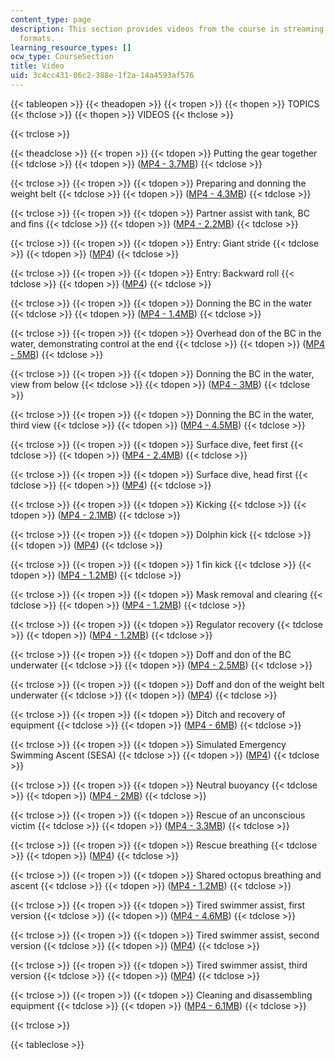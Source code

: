 ```yaml
---
content_type: page
description: This section provides videos from the course in streaming and downloadable
  formats.
learning_resource_types: []
ocw_type: CourseSection
title: Video
uid: 3c4cc431-06c2-388e-1f2a-14a4593af576
---
```


{{< tableopen >}}
{{< theadopen >}}
{{< tropen >}}
{{< thopen >}}
TOPICS
{{< thclose >}}
{{< thopen >}}
VIDEOS
{{< thclose >}}

{{< trclose >}}

{{< theadclose >}}
{{< tropen >}}
{{< tdopen >}}
Putting the gear together
{{< tdclose >}}
{{< tdopen >}}
([MP4 - 3.7MB](https://archive.org/download/MITPE.210S07/ocw-pe.210-putting_gear_together-220k.mp4))
{{< tdclose >}}

{{< trclose >}}
{{< tropen >}}
{{< tdopen >}}
Preparing and donning the weight belt
{{< tdclose >}}
{{< tdopen >}}
([MP4 - 4.3MB](http://www.archive.org/download/MITPE.210S07/ocw-pe.210-prep_donning_weight-belt-220k.mp4))
{{< tdclose >}}

{{< trclose >}}
{{< tropen >}}
{{< tdopen >}}
Partner assist with tank, BC and fins
{{< tdclose >}}
{{< tdopen >}}
([MP4 - 2.2MB](http://www.archive.org/download/MITPE.210S07/ocw-pe.210-partner_assist-220k.mp4))
{{< tdclose >}}

{{< trclose >}}
{{< tropen >}}
{{< tdopen >}}
Entry: Giant stride
{{< tdclose >}}
{{< tdopen >}}
([MP4](http://www.archive.org/download/MITPE.210S07/ocw-pe.210-entry-giant-stride-220k.mp4))
{{< tdclose >}}

{{< trclose >}}
{{< tropen >}}
{{< tdopen >}}
Entry: Backward roll
{{< tdclose >}}
{{< tdopen >}}
([MP4](http://www.archive.org/download/MITPE.210S07/ocw-pe.210-entry-backroll-220k.mp4))
{{< tdclose >}}

{{< trclose >}}
{{< tropen >}}
{{< tdopen >}}
Donning the BC in the water
{{< tdclose >}}
{{< tdopen >}}
([MP4 - 1.4MB](http://www.archive.org/download/MITPE.210S07/ocw-pe.210-donning-bc-in-water-220k.mp4))
{{< tdclose >}}

{{< trclose >}}
{{< tropen >}}
{{< tdopen >}}
Overhead don of the BC in the water, demonstrating control at the end
{{< tdclose >}}
{{< tdopen >}}
([MP4 - 5MB](http://www.archive.org/download/MITPE.210S07/overhead_don_of_the_bc_in_the_water-220k.mp4))
{{< tdclose >}}

{{< trclose >}}
{{< tropen >}}
{{< tdopen >}}
Donning the BC in the water, view from below
{{< tdclose >}}
{{< tdopen >}}
([MP4 - 3MB](http://www.archive.org/download/MITPE.210S07/ocw-pe.210-donning-bc-in-water-view-from-water-220k.mp4))
{{< tdclose >}}

{{< trclose >}}
{{< tropen >}}
{{< tdopen >}}
Donning the BC in the water, third view
{{< tdclose >}}
{{< tdopen >}}
([MP4 - 4.5MB](http://www.archive.org/download/MITPE.210S07/ocw-pe.210-donning-bc-in-water-3rd-view-220k.mp4))
{{< tdclose >}}

{{< trclose >}}
{{< tropen >}}
{{< tdopen >}}
Surface dive, feet first
{{< tdclose >}}
{{< tdopen >}}
([MP4 - 2.4MB](https://archive.org/download/MITPE.210S07/ocw-pe.210-surface_dive_feet-first-220k.mp4))
{{< tdclose >}}

{{< trclose >}}
{{< tropen >}}
{{< tdopen >}}
Surface dive, head first
{{< tdclose >}}
{{< tdopen >}}
([MP4](http://www.archive.org/download/MITPE.210S07/ocw-pe.210-surface_dive-head_first-220k.mp4))
{{< tdclose >}}

{{< trclose >}}
{{< tropen >}}
{{< tdopen >}}
Kicking
{{< tdclose >}}
{{< tdopen >}}
([MP4 - 2.1MB](http://www.archive.org/download/MITPE.210S07/ocw-pe.210-kicking-220k.mp4))
{{< tdclose >}}

{{< trclose >}}
{{< tropen >}}
{{< tdopen >}}
Dolphin kick
{{< tdclose >}}
{{< tdopen >}}
([MP4](http://www.archive.org/download/MITPE.210S07/ocw-pe.210-dolphin-kick-220k.mp4))
{{< tdclose >}}

{{< trclose >}}
{{< tropen >}}
{{< tdopen >}}
1 fin kick
{{< tdclose >}}
{{< tdopen >}}
([MP4 - 1.2MB](https://archive.org/download/MITPE.210S07/ocw-pe.210-one-fin-kick-220k.mp4))
{{< tdclose >}}

{{< trclose >}}
{{< tropen >}}
{{< tdopen >}}
Mask removal and clearing
{{< tdclose >}}
{{< tdopen >}}
([MP4 - 1.2MB](http://www.archive.org/download/MITPE.210S07/ocw-pe.210-mask-removal-220k.mp4))
{{< tdclose >}}

{{< trclose >}}
{{< tropen >}}
{{< tdopen >}}
Regulator recovery
{{< tdclose >}}
{{< tdopen >}}
([MP4 - 1.2MB](http://www.archive.org/download/MITPE.210S07/ocw-pe.210-reg-recovery-220k.mp4))
{{< tdclose >}}

{{< trclose >}}
{{< tropen >}}
{{< tdopen >}}
Doff and don of the BC underwater
{{< tdclose >}}
{{< tdopen >}}
([MP4 - 2.5MB](http://www.archive.org/download/MITPE.210S07/ocw-pe.210-doff-don-bc-220k.mp4))
{{< tdclose >}}

{{< trclose >}}
{{< tropen >}}
{{< tdopen >}}
Doff and don of the weight belt underwater
{{< tdclose >}}
{{< tdopen >}}
([MP4](http://www.archive.org/download/MITPE.210S07/ocw-pe.210-don-doff-weight-belt-underwater-220k.mp4))
{{< tdclose >}}

{{< trclose >}}
{{< tropen >}}
{{< tdopen >}}
Ditch and recovery of equipment
{{< tdclose >}}
{{< tdopen >}}
([MP4 - 6MB](http://www.archive.org/download/MITPE.210S07/ocw-pe.210-ditch_recovery-equipment-220k.mp4))
{{< tdclose >}}

{{< trclose >}}
{{< tropen >}}
{{< tdopen >}}
Simulated Emergency Swimming Ascent (SESA)
{{< tdclose >}}
{{< tdopen >}}
([MP4](http://www.archive.org/download/MITPE.210S07/ocw-pe.210-sesa-220k.mp4))
{{< tdclose >}}

{{< trclose >}}
{{< tropen >}}
{{< tdopen >}}
Neutral buoyancy
{{< tdclose >}}
{{< tdopen >}}
([MP4 - 2MB](http://www.archive.org/download/MITPE.210S07/ocw-pe.210-neutral-buoyancy-220k.mp4))
{{< tdclose >}}

{{< trclose >}}
{{< tropen >}}
{{< tdopen >}}
Rescue of an unconscious victim
{{< tdclose >}}
{{< tdopen >}}
([MP4 - 3.3MB](http://www.archive.org/download/MITPE.210S07/ocw-pe.210-rescue-unconscious-victim-220k.mp4))
{{< tdclose >}}

{{< trclose >}}
{{< tropen >}}
{{< tdopen >}}
Rescue breathing
{{< tdclose >}}
{{< tdopen >}}
([MP4](http://www.archive.org/download/MITPE.210S07/ocw-pe.210-rescue-breathing-220k.mp4))
{{< tdclose >}}

{{< trclose >}}
{{< tropen >}}
{{< tdopen >}}
Shared octopus breathing and ascent
{{< tdclose >}}
{{< tdopen >}}
([MP4 - 1.2MB](http://www.archive.org/download/MITPE.210S07/ocw-pe.210-shared-octopus-breathing-220k.mp4))
{{< tdclose >}}

{{< trclose >}}
{{< tropen >}}
{{< tdopen >}}
Tired swimmer assist, first version
{{< tdclose >}}
{{< tdopen >}}
([MP4 - 4.6MB](http://www.archive.org/download/MITPE.210S07/ocw-pe.210-tired-swimmer-assist-1st-ver-220k.mp4))
{{< tdclose >}}

{{< trclose >}}
{{< tropen >}}
{{< tdopen >}}
Tired swimmer assist, second version
{{< tdclose >}}
{{< tdopen >}}
([MP4](http://www.archive.org/download/MITPE.210S07/ocw-pe.210-tired-swimmer-assist-2rd-ver-220k.mp4))
{{< tdclose >}}

{{< trclose >}}
{{< tropen >}}
{{< tdopen >}}
Tired swimmer assist, third version
{{< tdclose >}}
{{< tdopen >}}
([MP4](http://www.archive.org/download/MITPE.210S07/ocw-pe.210-tired-swimmer-assist-3rd-ver-220k.mp4))
{{< tdclose >}}

{{< trclose >}}
{{< tropen >}}
{{< tdopen >}}
Cleaning and disassembling equipment
{{< tdclose >}}
{{< tdopen >}}
([MP4 - 6.1MB](http://www.archive.org/download/MITPE.210S07/ocw-pe.210-cleaning-disassembling-equip-220k.mp4))
{{< tdclose >}}

{{< trclose >}}

{{< tableclose >}}